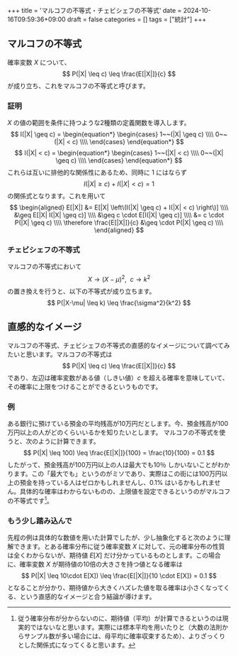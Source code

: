 +++
title = 'マルコフの不等式・チェビシェフの不等式'
date = 2024-10-16T09:59:36+09:00
draft = false
categories = []
tags = ["統計"]
+++


## マルコフの不等式

確率変数 $X$ について、
$$
P(|X| \leq c) \leq \frac{E[|X|]}{c}
$$
が成り立ち、これをマルコフの不等式と呼びます。


### 証明

$X$ の値の範囲を条件に持つような2種類の定義関数を導入します。
$$
I(|X| \geq c) = 
\begin{equation*}
   \begin{cases}
      1~~(|X| \geq c) \\\\
      0~~(|X| < c) \\\\
   \end{cases}
\end{equation*}
$$
$$
I(|X| < c) = 
\begin{equation*}
   \begin{cases}
      1~~(|X| < c) \\\\
      0~~(|X| \geq c) \\\\
   \end{cases}
\end{equation*}
$$
これらは互いに排他的な関係性にあるため、同時に $1$ にはならず
$$
I(|X| \geq c) + I(|X| < c) = 1
$$
の関係式となります。これを用いて
$$
\begin{aligned}
E[|X|] 
&= E[|X| \left\(I(|X| \geq c) + I(|X| < c) \right\)] \\\\
&\geq E[|X| I(|X| \geq c)] \\\\
&\geq c \cdot E[I(|X| \geq c)] \\\\
&= c \cdot P(|X| \geq c) \\\\
\therefore
\frac{E[|X|]}{c} &\geq \cdot P(|X| \geq c)  \\\\
\end{aligned}
$$


### チェビシェフの不等式

マルコフの不等式において
$$
X \to (X-\mu)^2,~~ c \to k^2
$$
の置き換えを行うと、以下の不等式が成り立ちます。
$$
P(|X-\mu| \leq k) \leq \frac{\sigma^2}{k^2}
$$


## 直感的なイメージ

マルコフの不等式、チェビシェフの不等式の直感的なイメージについて調べてみたいと思います。マルコフの不等式は
$$
P(|X| \leq c) \leq \frac{E[|X|]}{c}
$$
であり、左辺は確率変数がある値（しきい値）$c$ を超える確率を意味していて、その確率に上限をつけることができるというものです。

### 例

ある銀行に預けている預金の平均残高が10万円だとします。今、預金残高が100万円以上の人がどのくらいいるかを知りたいとします。
マルコフの不等式を使うと、次のように計算できます。
$$
P(|X| \leq 100) \leq \frac{E[|X|]}{100} = \frac{10}{100} = 0.1
$$
したがって、預金残高が100万円以上の人は最大でも10％ しかいないことがわかります。この「最大でも」というのがミソであり、実際はこの街には100万円以上の預金を持っている人はゼロかもしれませんし、0.1% はいるかもしれません。具体的な確率はわからないものの、上限値を設定できるというのがマルコフの不等式です[^1]。

### もう少し踏み込んで

先程の例は具体的な数値を用いた計算でしたが、少し抽象化すると次のように理解できます。とある確率分布に従う確率変数 $X$ に対して、元の確率分布の性質は全くわからないが、期待値 $E[X]$ だけ分かっているものとします。この場合に、確率変数 $X$ が期待値の10倍の大きさを持つ値となる確率は
$$
P(|X| \leq 10\cdot E[X]) \leq \frac{E[|X|]}{10 \cdot E[X]} = 0.1 
$$
となることが分かり、期待値から大きくハズレた値を取る確率は小さくなってくる、という直感的なイメージと合う結論が導けます。




[^1]: 従う確率分布が分からないのに、期待値（平均）が計算できるというのは現実的ではないなと思います。実際には標本平均を用いたりと（大数の法則からサンプル数が多い場合には、母平均に確率収束するため）、よりざっくりとした関係式になってくると思います。